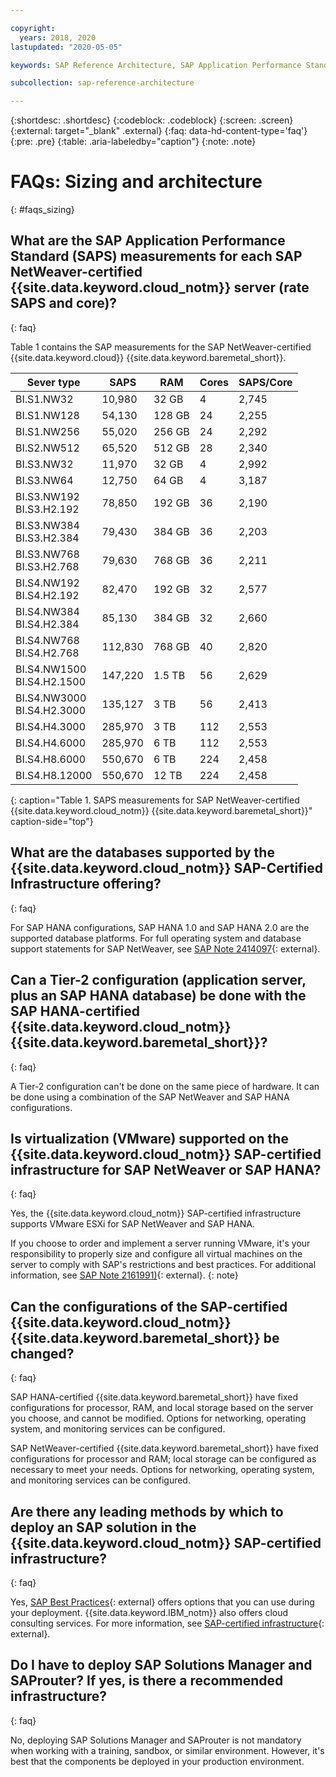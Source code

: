 ```yaml
---

copyright:
  years: 2018, 2020
lastupdated: "2020-05-05"

keywords: SAP Reference Architecture, SAP Application Performance Standard, SAPS, application servers, database, SAProuter

subcollection: sap-reference-architecture

---
```


{:shortdesc: .shortdesc}
{:codeblock: .codeblock}
{:screen: .screen}
{:external: target="_blank" .external}
{:faq: data-hd-content-type='faq'}
{:pre: .pre}
{:table: .aria-labeledby="caption"}
{:note: .note}

# FAQs: Sizing and architecture
{: #faqs_sizing}

## What are the SAP Application Performance Standard (SAPS) measurements for each SAP NetWeaver-certified {{site.data.keyword.cloud_notm}} server (rate SAPS and core)?
{: faq}

Table 1 contains the SAP measurements for the SAP NetWeaver-certified {{site.data.keyword.cloud}} {{site.data.keyword.baremetal_short}}.

| **Sever type** | **SAPS** | **RAM** | **Cores** | **SAPS/Core** |
| --- | --- | --- | --- | --- |
| BI.S1.NW32 | 10,980 | 32 GB | 4 | 2,745 |
| BI.S1.NW128 | 54,130 | 128 GB | 24 | 2,255 |
| BI.S1.NW256 | 55,020 | 256 GB | 24 | 2,292 |
| BI.S2.NW512 | 65,520 | 512 GB | 28 | 2,340 |
| BI.S3.NW32 | 11,970 | 32 GB | 4 | 2,992 |
| BI.S3.NW64 | 12,750 | 64 GB | 4 | 3,187 |
| BI.S3.NW192<br>BI.S3.H2.192 | 78,850 | 192 GB | 36 | 2,190 |
| BI.S3.NW384<br>BI.S3.H2.384 | 79,430 | 384 GB | 36 | 2,203 |
| BI.S3.NW768<br>BI.S3.H2.768 | 79,630 | 768 GB | 36 | 2,211 |
| BI.S4.NW192<br>BI.S4.H2.192 | 82,470 | 192 GB | 32 | 2,577 |
| BI.S4.NW384<br>BI.S4.H2.384 | 85,130 | 384 GB | 32 | 2,660 |
| BI.S4.NW768<br>BI.S4.H2.768 | 112,830 | 768 GB | 40 | 2,820 |
| BI.S4.NW1500<br>BI.S4.H2.1500 | 147,220 | 1.5 TB | 56 | 2,629 |
| BI.S4.NW3000<br>BI.S4.H2.3000 | 135,127 | 3 TB | 56 | 2,413 |
| BI.S4.H4.3000 | 285,970 | 3 TB | 112 | 2,553 |
| BI.S4.H4.6000 | 285,970 | 6 TB | 112 | 2,553 |
| BI.S4.H8.6000 | 550,670 | 6 TB | 224 | 2,458 |
| BI.S4.H8.12000 | 550,670 | 12 TB | 224 | 2,458 |
{: caption="Table 1. SAPS measurements for SAP NetWeaver-certified {{site.data.keyword.cloud_notm}} {{site.data.keyword.baremetal_short}}" caption-side="top"}

## What are the databases supported by the {{site.data.keyword.cloud_notm}} SAP-Certified Infrastructure offering?
{: faq}

For SAP HANA configurations, SAP HANA 1.0 and SAP HANA 2.0 are the supported database platforms. For full operating system and database support statements for SAP NetWeaver, see [SAP Note 2414097](https://launchpad.support.sap.com/#/notes/2414097){: external}.

## Can a Tier-2 configuration (application server, plus an SAP HANA database) be done with the SAP HANA-certified {{site.data.keyword.cloud_notm}} {{site.data.keyword.baremetal_short}}?
{: faq}

A Tier-2 configuration can't be done on the same piece of hardware. It can be done using a combination of the SAP NetWeaver and SAP HANA configurations.

## Is virtualization (VMware) supported on the {{site.data.keyword.cloud_notm}} SAP-certified infrastructure for SAP NetWeaver or SAP HANA?
{: faq}

Yes, the {{site.data.keyword.cloud_notm}} SAP-certified infrastructure supports VMware ESXi for SAP NetWeaver and SAP HANA.

If you choose to order and implement a server running VMware, it's your responsibility to properly size and configure all virtual machines on the server to comply with SAP's restrictions and best practices. For additional information, see [SAP Note 2161991)](https://launchpad.support.sap.com/#/notes/2161991){: external}.
{: note}

## Can the configurations of the SAP-certified {{site.data.keyword.cloud_notm}} {{site.data.keyword.baremetal_short}} be changed?
{: faq}

SAP HANA-certified {{site.data.keyword.baremetal_short}} have fixed configurations for processor, RAM, and local storage based on the server you choose, and cannot be modified. Options for networking, operating system, and monitoring services can be configured.

SAP NetWeaver-certified {{site.data.keyword.baremetal_short}} have fixed configurations for processor and RAM; local storage can be configured as necessary to meet your needs. Options for networking, operating system, and monitoring services can be configured.

## Are there any leading methods by which to deploy an SAP solution in the {{site.data.keyword.cloud_notm}} SAP-certified infrastructure?
{: faq}

Yes, [SAP Best Practices](https://help.sap.com/viewer/p/SAP_Best_Practices){: external} offers options that you can use during your deployment. {{site.data.keyword.IBM_notm}} also offers cloud consulting services. For more information, see [SAP-certified infrastructure](https://www.ibm.com/cloud/sap/certified-infrastructure){: external}.

## Do I have to deploy SAP Solutions Manager and SAProuter? If yes, is there a recommended infrastructure?
{: faq}

No, deploying SAP Solutions Manager and SAProuter is not mandatory when working with a training, sandbox, or similar environment. However, it's best that the components be deployed in your production environment.
